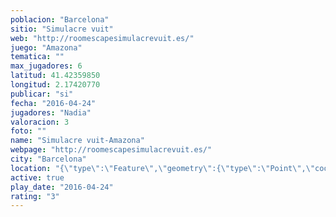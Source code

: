 ```yaml
---
poblacion: "Barcelona"
sitio: "Simulacre vuit"
web: "http://roomescapesimulacrevuit.es/"
juego: "Amazona"
tematica: ""
max_jugadores: 6
latitud: 41.42359850
longitud: 2.17420770
publicar: "si"
fecha: "2016-04-24"
jugadores: "Nadia"
valoracion: 3
foto: ""
name: "Simulacre vuit-Amazona"
webpage: "http://roomescapesimulacrevuit.es/"
city: "Barcelona"
location: "{\"type\":\"Feature\",\"geometry\":{\"type\":\"Point\",\"coordinates\":[41.4235985,2.1742077]}}"
active: true
play_date: "2016-04-24"
rating: "3"
---
```

